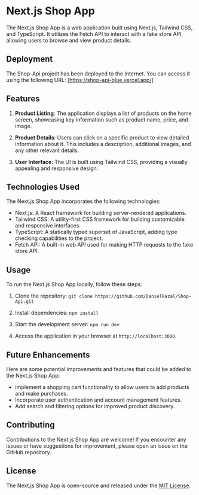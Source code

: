 # Next.js Shop App

The Next.js Shop App is a web application built using Next.js, Tailwind CSS, and TypeScript. It utilizes the Fetch API to interact with a fake store API, allowing users to browse and view product details.

## Deployment

The Shop-Api project has been deployed to the Internet. You can access it using the following URL: [https://shop-api-blue.vercel.app/]

## Features

1. **Product Listing**: The application displays a list of products on the home screen, showcasing key information such as product name, price, and image.

2. **Product Details**: Users can click on a specific product to view detailed information about it. This includes a description, additional images, and any other relevant details.

3. **User Interface**: The UI is built using Tailwind CSS, providing a visually appealing and responsive design.

## Technologies Used

The Next.js Shop App incorporates the following technologies:

- Next.js: A React framework for building server-rendered applications.
- Tailwind CSS: A utility-first CSS framework for building customizable and responsive interfaces.
- TypeScript: A statically typed superset of JavaScript, adding type checking capabilities to the project.
- Fetch API: A built-in web API used for making HTTP requests to the fake store API.

## Usage

To run the Next.js Shop App locally, follow these steps:

1. Clone the repository: `git clone https://github.com/DanielRazal/Shop-Api.git`

2. Install dependencies: `npm install`

3. Start the development server: `npm run dev`

4. Access the application in your browser at `http://localhost:3000`.

## Future Enhancements

Here are some potential improvements and features that could be added to the Next.js Shop App:

- Implement a shopping cart functionality to allow users to add products and make purchases.
- Incorporate user authentication and account management features.
- Add search and filtering options for improved product discovery.

## Contributing

Contributions to the Next.js Shop App are welcome! If you encounter any issues or have suggestions for improvement, please open an issue on the GitHub repository.

## License

The Next.js Shop App is open-source and released under the [MIT License](https://github.com/DanielRazal/Shop-Api/blob/main/LICENSE).
